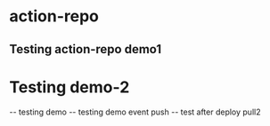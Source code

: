 # action-repo
## Testing action-repo demo1
# Testing demo-2
-- testing demo
-- testing demo event push
-- test after deploy pull2